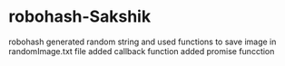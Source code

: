 # robohash-Sakshik
robohash 
generated random string and used functions to save image in randomImage.txt file 
added callback function
added promise funcction
